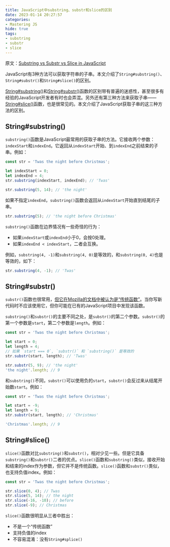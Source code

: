 ```yaml
---
title: JavaScript中substring、substr和slice的区别
date: 2023-01-14 20:27:57
categories:
- Mastering JS
hide: true
tags:
- substring
- substr
- slice
---
```


原文：[Substring vs Substr vs Slice in JavaScript](https://masteringjs.io/tutorials/fundamentals/substring)

JavaScript有3种方法可以获取字符串的子串。本文介绍了`String#substring()`、`String#substr()`和`String#slice()`的区别。

<!-- more -->

[String#substring()](https://developer.mozilla.org/en-US/docs/Web/JavaScript/Reference/Global_Objects/String/substring)和[String#substr()](https://developer.mozilla.org/en-US/docs/Web/JavaScript/Reference/Global_Objects/String/substr)函数的区别带有普遍的迷惑性，甚至很多有经验的JavaScript开发者有时也会弄混。另外还有第三种方法来获取子串——[String#slice()](https://developer.mozilla.org/en-US/docs/Web/JavaScript/Reference/Global_Objects/String/slice)函数，也是很常见的。本文介绍了JavaScript获取子串的这三种方法的区别。

## String#substring()

`substring()`函数是JavaScript最常用的获取子串的方法。它接收两个参数：`indexStart`和`indexEnd`。它返回从`indexStart`开始、到`indexEnd`之前结束的子串。例如：

```javascript
const str = 'Twas the night before Christmas';

let indexStart = 0;
let indexEnd = 4;
str.substring(indexStart, indexEnd); // 'Twas'

str.substring(5, 14); // 'the night'
```

如果不指定`indexEnd`，`substring()`函数会返回从`indexStart`开始直到结尾的子串。

```javascript
str.substring(5); // 'the night before Christmas'
```

`substring()`函数在边界情况有一些奇怪的行为：

* 如果`indexStart`或`indexEnd`小于0，会按0处理。
* 如果`indexEnd < indexStart`，二者会互换。

例如，`substring(4, -1)`和`substring(4, 0)`是等效的，和`substring(0, 4)`也是等效的，如下：

```javascript
str.substring(4, -1); // 'Twas'
```

## String#substr()

`substr()`函数也很常用，[但它在Mozilla的文档中被认为是“传统函数”](https://developer.mozilla.org/en-US/docs/Web/JavaScript/Reference/Global_Objects/String/substr)。当你写新代码时不应该使用它，但你可能在已有的JavaScript项目中发现该函数。

`substring()`和`substr()`的主要不同之处，是`substr()`的第二个参数。`substr()`的第一个参数是`start`，第二个参数是`length`。例如：

```javascript
const str = 'Twas the night before Christmas';

let start = 0;
let length = 4;
// 如果 `start === 0`, `substr()` 和 `substring()` 是等效的
str.substr(start, length); // 'Twas'

str.substr(5, 9); // 'the night'
'the night'.length; // 9
```

和`substring()`不同，`substr()`可以使用负的`start`，`substr()`会反过来从结尾开始数`start`。例如：

```javascript
const str = 'Twas the night before Christmas';

let start = -9;
let length = 9;
str.substr(start, length); // 'Christmas'

'Christmas'.length; // 9
```

## String#slice()

`slice()`函数对比`substring()`和`substr()`，相对少见一些。但是它具备`substring()`和`substr()`二者的优点。`slice()`函数和`substring()`类似，接收开始和结束的index作为参数，但它并不是传统函数。`slice()`函数和`substr()`类似，也支持负值index。例如：

```javascript
const str = 'Twas the night before Christmas';

str.slice(0, 4); // Twas
str.slice(5, 14); // the night
str.slice(-16, -10); // before
str.slice(-9); // Christmas
```

`slice()`函数很明显从三者中胜出：

* 不是一个“传统函数”
* 支持负值的index
* 不容易混淆：没有`String#splice()`